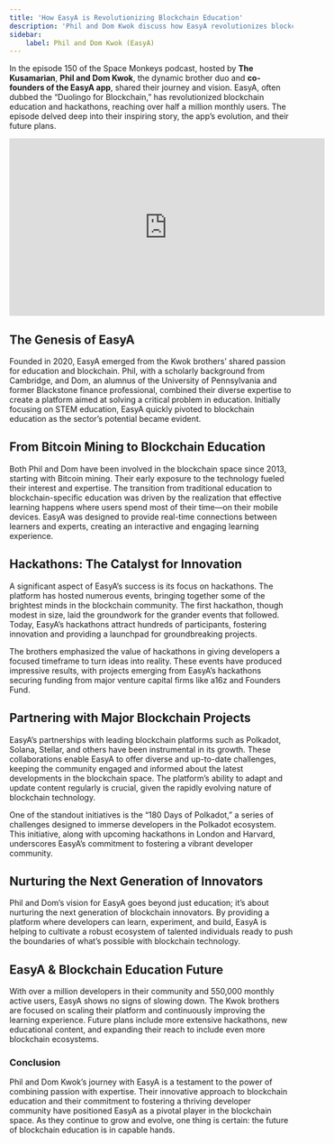 ```yaml
---
title: 'How EasyA is Revolutionizing Blockchain Education'
description: 'Phil and Dom Kwok discuss how EasyA revolutionizes blockchain education with projects like Polkadot on the Space Monkeys podcast.'
sidebar:
    label: Phil and Dom Kwok (EasyA)
---
```

In the episode 150 of the Space Monkeys podcast, hosted by **The Kusamarian**, **Phil and Dom Kwok**, the dynamic brother duo and **co-founders of the EasyA app**, shared their journey and vision. EasyA, often dubbed the “Duolingo for Blockchain,” has revolutionized blockchain education and hackathons, reaching over half a million monthly users. The episode delved deep into their inspiring story, the app’s evolution, and their future plans.

<iframe allowfullscreen="allowfullscreen" frameborder="0" height="315" src="https://www.youtube.com/embed/uA527SlPXOk?si=iaO7omyUfjvpKVkB" title="YouTube video player" width="560"></iframe>

The Genesis of EasyA
--------------------

Founded in 2020, EasyA emerged from the Kwok brothers’ shared passion for education and blockchain. Phil, with a scholarly background from Cambridge, and Dom, an alumnus of the University of Pennsylvania and former Blackstone finance professional, combined their diverse expertise to create a platform aimed at solving a critical problem in education. Initially focusing on STEM education, EasyA quickly pivoted to blockchain education as the sector’s potential became evident.

From Bitcoin Mining to Blockchain Education
-------------------------------------------

Both Phil and Dom have been involved in the blockchain space since 2013, starting with Bitcoin mining. Their early exposure to the technology fueled their interest and expertise. The transition from traditional education to blockchain-specific education was driven by the realization that effective learning happens where users spend most of their time—on their mobile devices. EasyA was designed to provide real-time connections between learners and experts, creating an interactive and engaging learning experience.

Hackathons: The Catalyst for Innovation
---------------------------------------

A significant aspect of EasyA’s success is its focus on hackathons. The platform has hosted numerous events, bringing together some of the brightest minds in the blockchain community. The first hackathon, though modest in size, laid the groundwork for the grander events that followed. Today, EasyA’s hackathons attract hundreds of participants, fostering innovation and providing a launchpad for groundbreaking projects.

The brothers emphasized the value of hackathons in giving developers a focused timeframe to turn ideas into reality. These events have produced impressive results, with projects emerging from EasyA’s hackathons securing funding from major venture capital firms like a16z and Founders Fund.

Partnering with Major Blockchain Projects
-----------------------------------------

EasyA’s partnerships with leading blockchain platforms such as Polkadot, Solana, Stellar, and others have been instrumental in its growth. These collaborations enable EasyA to offer diverse and up-to-date challenges, keeping the community engaged and informed about the latest developments in the blockchain space. The platform’s ability to adapt and update content regularly is crucial, given the rapidly evolving nature of blockchain technology.

One of the standout initiatives is the “180 Days of Polkadot,” a series of challenges designed to immerse developers in the Polkadot ecosystem. This initiative, along with upcoming hackathons in London and Harvard, underscores EasyA’s commitment to fostering a vibrant developer community.

Nurturing the Next Generation of Innovators
-------------------------------------------

Phil and Dom’s vision for EasyA goes beyond just education; it’s about nurturing the next generation of blockchain innovators. By providing a platform where developers can learn, experiment, and build, EasyA is helping to cultivate a robust ecosystem of talented individuals ready to push the boundaries of what’s possible with blockchain technology.

EasyA &amp; Blockchain Education Future
---------------------------------------

With over a million developers in their community and 550,000 monthly active users, EasyA shows no signs of slowing down. The Kwok brothers are focused on scaling their platform and continuously improving the learning experience. Future plans include more extensive hackathons, new educational content, and expanding their reach to include even more blockchain ecosystems.

### Conclusion

Phil and Dom Kwok’s journey with EasyA is a testament to the power of combining passion with expertise. Their innovative approach to blockchain education and their commitment to fostering a thriving developer community have positioned EasyA as a pivotal player in the blockchain space. As they continue to grow and evolve, one thing is certain: the future of blockchain education is in capable hands.